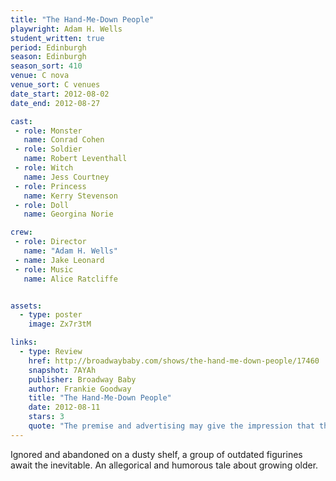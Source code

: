 ```yaml
---
title: "The Hand-Me-Down People"
playwright: Adam H. Wells
student_written: true
period: Edinburgh
season: Edinburgh
season_sort: 410
venue: C nova
venue_sort: C venues
date_start: 2012-08-02
date_end: 2012-08-27

cast:
 - role: Monster
   name: Conrad Cohen
 - role: Soldier
   name: Robert Leventhall
 - role: Witch
   name: Jess Courtney
 - role: Princess
   name: Kerry Stevenson
 - role: Doll
   name: Georgina Norie

crew:
 - role: Director
   name: "Adam H. Wells"
 - name: Jake Leonard
 - role: Music
   name: Alice Ratcliffe


assets:
  - type: poster
    image: Zx7r3tM

links:
  - type: Review
    href: http://broadwaybaby.com/shows/the-hand-me-down-people/17460
    snapshot: 7AYAh
    publisher: Broadway Baby
    author: Frankie Goodway
    title: "The Hand-Me-Down People"
    date: 2012-08-11
    stars: 3
    quote: "The premise and advertising may give the impression that this is a children’s show, but given suicide proves one of the major themes, think twice before bringing your children. "
---
```


Ignored and abandoned on a dusty shelf, a group of outdated figurines await the inevitable. An allegorical and humorous tale about growing older.

